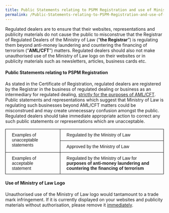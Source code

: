 ```yaml
---
title: Public Statements relating to PSPM Registration and use of Ministry of Law Logo
permalink: /Public-Statements-relating-to-PSPM-Registration-and-use-of-Ministry-of-Law-Logo/
---
```


Regulated dealers are to ensure that their websites, representations and publicity materials do not cause the public to misconstrue that the Registrar of Regulated Dealers of the Ministry of Law (“**the Registrar**”) is regulating them beyond anti-money laundering and countering the financing of terrorism (“**AML/CFT**”) matters. Regulated dealers should also not make unauthorised use of the Ministry of Law logo on their websites or in publicity materials such as newsletters, articles, business cards etc.


#### Public Statements relating to PSPM Registration

As stated in the Certificate of Registration, regulated dealers are registered by the Registrar in the business of regulated dealing or business as an intermediary for regulated dealing, <u>strictly for the purposes of AML/CFT</u>. Public statements and representations which suggest that Ministry of Law is regulating such businesses beyond AML/CFT matters could be misconstrued and may create unnecessary confusion amongst the public. Regulated dealers should take immediate appropriate action to correct any such public statements or representations which are unacceptable.

<style type="text/css">
.tg  {border-collapse:collapse;border-spacing:0;}
.tg td{border-color:black;border-style:solid;border-width:1px;font-family:Arial, sans-serif;font-size:14px;
  overflow:hidden;padding:10px 20px;word-break:normal;}
.tg th{border-color:black;border-style:solid;border-width:1px;font-family:Arial, sans-serif;font-size:14px;
  font-weight:normal;overflow:hidden;padding:10px 20px;word-break:normal;}
.tg .tg-0lax{text-align:left;vertical-align:top}
</style>
<table class="tg">
<thead>
  <tr>
    <th class="tg-0lax" rowspan="2">Examples of unacceptable statements</th>
    <th class="tg-0lax">Regulated by the Ministry of Law</th>
  </tr>
  <tr>
    <td class="tg-0lax">Approved by the Ministry of Law</td>
  </tr>
</thead>
<tbody>
  <tr>
    <td class="tg-0lax">Examples of acceptable statement</td>
    <td class="tg-0lax">Regulated by the Ministry of Law for <span style="font-weight:bold">purposes of anti-money laundering and countering the financing of terrorism</span></td>
  </tr>
</tbody>
</table>

#### Use of Ministry of Law Logo

Unauthorised use of the Ministry of Law logo would tantamount to a trade mark infringement. If it is currently displayed on your websites and publicity materials without authorisation, please remove it <u>immediately</u>.

